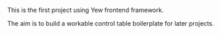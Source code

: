 This is the first project using Yew frontend framework.

The aim is to build a workable control table boilerplate for later projects.
 
